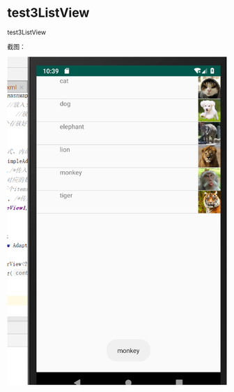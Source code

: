 # test3ListView
test3ListView   



截图：  


![Image](https://github.com/fjnu-zexin/test1/blob/master/img/t3p1.PNG)

